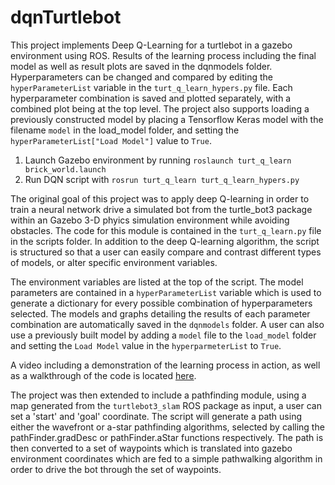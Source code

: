 # dqnTurtlebot

This project implements Deep Q-Learning for a turtlebot in a gazebo environment using ROS. Results of the learning process including the final model as well as result plots are saved in the dqnmodels folder. Hyperparameters can be changed and compared by editing the `hyperParameterList` variable in the `turt_q_learn_hypers.py` file. Each hyperparameter combination is saved and plotted separately, with a combined plot being at the top level. The project also supports loading a previously constructed model by placing a Tensorflow Keras model with the filename `model` in the load_model folder, and setting the `hyperParameterList["Load Model"]` value to `True`.

1. Launch Gazebo environment by running `roslaunch turt_q_learn brick_world.launch`
2. Run DQN script with `rosrun turt_q_learn turt_q_learn_hypers.py`

The original goal of this project was to apply deep Q-learning in order to train a neural network drive a simulated bot from the turtle_bot3 package within an Gazebo 3-D phyics simulation environment while avoiding obstacles. The code for this module is contained in the `turt_q_learn.py` file in the scripts folder. In addition to the deep Q-learning algorithm, the script is structured so that a user can easily compare and contrast different types of models, or alter specific environment variables.

The environment variables are listed at the top of the script. The model parameters are contained in a `hyperParameterList` variable which is used to generate a dictionary for every possible combination of hyperparameters selected. The models and graphs detailing the results of each parameter combination are automatically saved in the `dqnmodels` folder. A user can also use a previously built model by adding a `model` file to the `load_model` folder and setting the `Load Model` value in the `hyperparmeterList` to `True`.

A video including a demonstration of the learning process in action, as well as a walkthrough of the code is located [here](https://www.youtube.com/watch?v=3VI_wHK4FtI).

The project was then extended to include a pathfinding module, using a map generated from the `turtlebot3_slam` ROS package as input, a user can set a 'start' and 'goal' coordinate. The script will generate a path using either the wavefront or a-star pathfinding algorithms, selected by calling the pathFinder.gradDesc or pathFinder.aStar functions respectively. The path is then converted to a set of waypoints which is translated into gazebo environment coordinates which are fed to a simple pathwalking algorithm in order to drive the bot through the set of waypoints.
